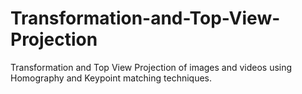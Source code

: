 # Transformation-and-Top-View-Projection
Transformation and Top View Projection of images and videos using Homography and Keypoint matching techniques.
